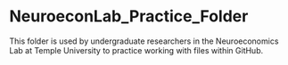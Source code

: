 # NeuroeconLab_Practice_Folder
This folder is used by undergraduate researchers in the Neuroeconomics Lab at Temple University to practice working with files within GitHub.
